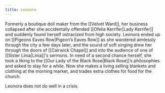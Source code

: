 ```yaml
---
title: Leonora
---
```


Formerly a boutique doll maker from the [[Velvet Ward]], her business collapsed after she accidentally offended [[Ofelia Kerrifer|Lady Kerrifer]] and suddenly found herself ostracized from high society. Leonora ended up on [[Pigeons Eaves Row|Pigeon’s Eaves Row]] as she wandered aimlessly through the city a few days later, and the sound of soft singing drew her through the doors of [[Cairwick Chapel]] and into the audience of one of [[Sister Linia|Linia]]'s sermons. In need of a second chance herself, she took a liking to the [[Our Lady of the Black Rose|Black Rose]]’s philosophies and asked to stay for a while. Now she makes a living selling blankets and clothing at the morning market, and trades extra clothes for food for the church.

Leonora does not do well in a crisis.
